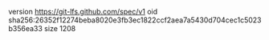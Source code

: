 version https://git-lfs.github.com/spec/v1
oid sha256:26352f12274beba8020e3fb3ec1822ccf2aea7a5430d704cec1c5023b356ea33
size 1208
